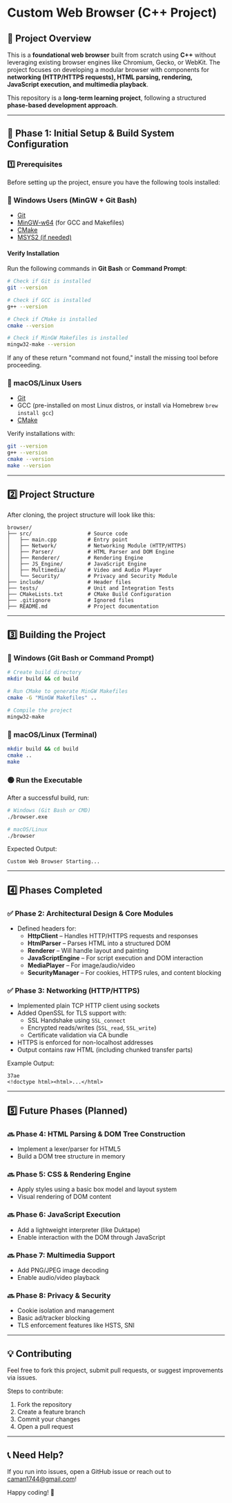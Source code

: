# Custom Web Browser (C++ Project)

## 📌 Project Overview
This is a **foundational web browser** built from scratch using **C++** without leveraging existing browser engines like Chromium, Gecko, or WebKit. The project focuses on developing a modular browser with components for **networking (HTTP/HTTPS requests), HTML parsing, rendering, JavaScript execution, and multimedia playback**.

This repository is a **long-term learning project**, following a structured **phase-based development approach**.

---

## **🚀 Phase 1: Initial Setup & Build System Configuration**

### **1️⃣ Prerequisites**
Before setting up the project, ensure you have the following tools installed:

### **🔹 Windows Users (MinGW + Git Bash)**
- [Git](https://git-scm.com/downloads)
- [MinGW-w64](https://www.mingw-w64.org/downloads/) (for GCC and Makefiles)
- [CMake](https://cmake.org/download/)
- [MSYS2 (if needed)](https://www.msys2.org/)

#### **Verify Installation**
Run the following commands in **Git Bash** or **Command Prompt**:
```bash
# Check if Git is installed
git --version

# Check if GCC is installed
g++ --version

# Check if CMake is installed
cmake --version

# Check if MinGW Makefiles is installed
mingw32-make --version
```
If any of these return "command not found," install the missing tool before proceeding.

### **🔹 macOS/Linux Users**
- [Git](https://git-scm.com/downloads)
- GCC (pre-installed on most Linux distros, or install via Homebrew `brew install gcc`)
- [CMake](https://cmake.org/download/)

Verify installations with:
```bash
git --version
g++ --version
cmake --version
make --version
```

---

## **2️⃣ Project Structure**
After cloning, the project structure will look like this:
```
browser/
├── src/                  # Source code
│   ├── main.cpp          # Entry point
│   ├── Network/          # Networking Module (HTTP/HTTPS)
│   ├── Parser/           # HTML Parser and DOM Engine
│   ├── Renderer/         # Rendering Engine
│   ├── JS_Engine/        # JavaScript Engine
│   ├── Multimedia/       # Video and Audio Player
│   └── Security/         # Privacy and Security Module
├── include/              # Header files
├── tests/                # Unit and Integration Tests
├── CMakeLists.txt        # CMake Build Configuration
├── .gitignore            # Ignored files
├── README.md             # Project documentation
```

---

## **3️⃣ Building the Project**

### **🔹 Windows (Git Bash or Command Prompt)**
```bash
# Create build directory
mkdir build && cd build

# Run CMake to generate MinGW Makefiles
cmake -G "MinGW Makefiles" ..

# Compile the project
mingw32-make
```

### **🔹 macOS/Linux (Terminal)**
```bash
mkdir build && cd build
cmake ..
make
```

### **🟢 Run the Executable**
After a successful build, run:
```bash
# Windows (Git Bash or CMD)
./browser.exe

# macOS/Linux
./browser
```

Expected Output:
```
Custom Web Browser Starting...
```

---

## **4️⃣ Phases Completed**

### ✅ Phase 2: Architectural Design & Core Modules
- Defined headers for:
  - **HttpClient** – Handles HTTP/HTTPS requests and responses
  - **HtmlParser** – Parses HTML into a structured DOM
  - **Renderer** – Will handle layout and painting
  - **JavaScriptEngine** – For script execution and DOM interaction
  - **MediaPlayer** – For image/audio/video
  - **SecurityManager** – For cookies, HTTPS rules, and content blocking

### ✅ Phase 3: Networking (HTTP/HTTPS)
- Implemented plain TCP HTTP client using sockets
- Added OpenSSL for TLS support with:
  - SSL Handshake using `SSL_connect`
  - Encrypted reads/writes (`SSL_read`, `SSL_write`)
  - Certificate validation via CA bundle
- HTTPS is enforced for non-localhost addresses
- Output contains raw HTML (including chunked transfer parts)

Example Output:
```
37ae
<!doctype html><html>...</html>
```

---

## **5️⃣ Future Phases (Planned)**

### **🔜 Phase 4: HTML Parsing & DOM Tree Construction**
- Implement a lexer/parser for HTML5
- Build a DOM tree structure in memory

### **🔜 Phase 5: CSS & Rendering Engine**
- Apply styles using a basic box model and layout system
- Visual rendering of DOM content

### **🔜 Phase 6: JavaScript Execution**
- Add a lightweight interpreter (like Duktape)
- Enable interaction with the DOM through JavaScript

### **🔜 Phase 7: Multimedia Support**
- Add PNG/JPEG image decoding
- Enable audio/video playback

### **🔜 Phase 8: Privacy & Security**
- Cookie isolation and management
- Basic ad/tracker blocking
- TLS enforcement features like HSTS, SNI

---

## **💡 Contributing**
Feel free to fork this project, submit pull requests, or suggest improvements via issues.

Steps to contribute:
1. Fork the repository
2. Create a feature branch
3. Commit your changes
4. Open a pull request

---

## **📞 Need Help?**
If you run into issues, open a GitHub issue or reach out to caman1744@gmail.com!

Happy coding! 🚀
